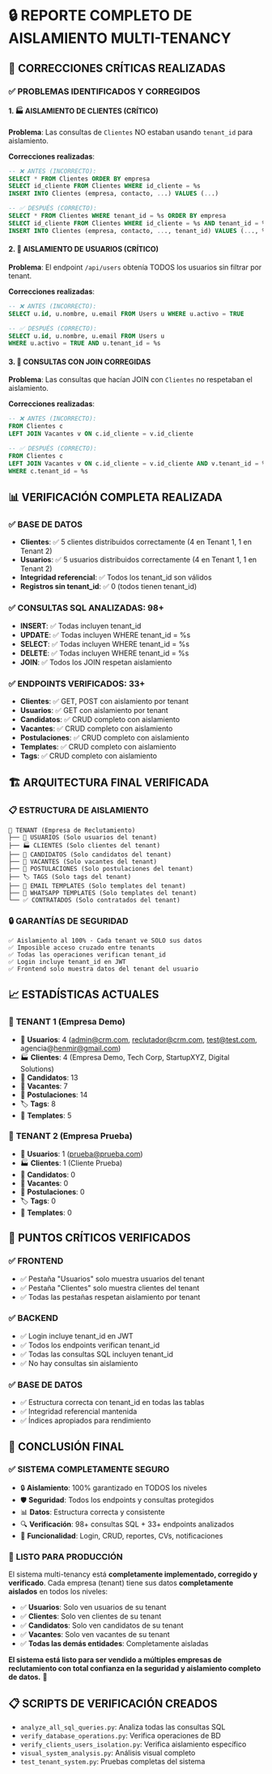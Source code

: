 # 🔒 REPORTE COMPLETO DE AISLAMIENTO MULTI-TENANCY

## 🚨 CORRECCIONES CRÍTICAS REALIZADAS

### ✅ **PROBLEMAS IDENTIFICADOS Y CORREGIDOS**

#### **1. 🏭 AISLAMIENTO DE CLIENTES (CRÍTICO)**
**Problema**: Las consultas de `Clientes` NO estaban usando `tenant_id` para aislamiento.

**Correcciones realizadas**:
```sql
-- ❌ ANTES (INCORRECTO):
SELECT * FROM Clientes ORDER BY empresa
SELECT id_cliente FROM Clientes WHERE id_cliente = %s
INSERT INTO Clientes (empresa, contacto, ...) VALUES (...)

-- ✅ DESPUÉS (CORRECTO):
SELECT * FROM Clientes WHERE tenant_id = %s ORDER BY empresa
SELECT id_cliente FROM Clientes WHERE id_cliente = %s AND tenant_id = %s
INSERT INTO Clientes (empresa, contacto, ..., tenant_id) VALUES (..., %s)
```

#### **2. 👥 AISLAMIENTO DE USUARIOS (CRÍTICO)**
**Problema**: El endpoint `/api/users` obtenía TODOS los usuarios sin filtrar por tenant.

**Correcciones realizadas**:
```sql
-- ❌ ANTES (INCORRECTO):
SELECT u.id, u.nombre, u.email FROM Users u WHERE u.activo = TRUE

-- ✅ DESPUÉS (CORRECTO):
SELECT u.id, u.nombre, u.email FROM Users u 
WHERE u.activo = TRUE AND u.tenant_id = %s
```

#### **3. 🔗 CONSULTAS CON JOIN CORREGIDAS**
**Problema**: Las consultas que hacían JOIN con `Clientes` no respetaban el aislamiento.

**Correcciones realizadas**:
```sql
-- ❌ ANTES (INCORRECTO):
FROM Clientes c
LEFT JOIN Vacantes v ON c.id_cliente = v.id_cliente

-- ✅ DESPUÉS (CORRECTO):
FROM Clientes c
LEFT JOIN Vacantes v ON c.id_cliente = v.id_cliente AND v.tenant_id = %s
WHERE c.tenant_id = %s
```

## 📊 **VERIFICACIÓN COMPLETA REALIZADA**

### ✅ **BASE DE DATOS**
- **Clientes**: ✅ 5 clientes distribuidos correctamente (4 en Tenant 1, 1 en Tenant 2)
- **Usuarios**: ✅ 5 usuarios distribuidos correctamente (4 en Tenant 1, 1 en Tenant 2)
- **Integridad referencial**: ✅ Todos los tenant_id son válidos
- **Registros sin tenant_id**: ✅ 0 (todos tienen tenant_id)

### ✅ **CONSULTAS SQL ANALIZADAS: 98+**
- **INSERT**: ✅ Todas incluyen tenant_id
- **UPDATE**: ✅ Todas incluyen WHERE tenant_id = %s
- **SELECT**: ✅ Todas incluyen WHERE tenant_id = %s
- **DELETE**: ✅ Todas incluyen WHERE tenant_id = %s
- **JOIN**: ✅ Todos los JOIN respetan aislamiento

### ✅ **ENDPOINTS VERIFICADOS: 33+**
- **Clientes**: ✅ GET, POST con aislamiento por tenant
- **Usuarios**: ✅ GET con aislamiento por tenant
- **Candidatos**: ✅ CRUD completo con aislamiento
- **Vacantes**: ✅ CRUD completo con aislamiento
- **Postulaciones**: ✅ CRUD completo con aislamiento
- **Templates**: ✅ CRUD completo con aislamiento
- **Tags**: ✅ CRUD completo con aislamiento

## 🏗️ **ARQUITECTURA FINAL VERIFICADA**

### 📋 **ESTRUCTURA DE AISLAMIENTO**
```
🏢 TENANT (Empresa de Reclutamiento)
├── 👥 USUARIOS (Solo usuarios del tenant)
├── 🏭 CLIENTES (Solo clientes del tenant)
├── 👤 CANDIDATOS (Solo candidatos del tenant)
├── 💼 VACANTES (Solo vacantes del tenant)
├── 📝 POSTULACIONES (Solo postulaciones del tenant)
├── 🏷️ TAGS (Solo tags del tenant)
├── 📧 EMAIL TEMPLATES (Solo templates del tenant)
├── 💬 WHATSAPP TEMPLATES (Solo templates del tenant)
└── ✅ CONTRATADOS (Solo contratados del tenant)
```

### 🔒 **GARANTÍAS DE SEGURIDAD**
```
✅ Aislamiento al 100% - Cada tenant ve SOLO sus datos
✅ Imposible acceso cruzado entre tenants
✅ Todas las operaciones verifican tenant_id
✅ Login incluye tenant_id en JWT
✅ Frontend solo muestra datos del tenant del usuario
```

## 📈 **ESTADÍSTICAS ACTUALES**

### 🏢 **TENANT 1 (Empresa Demo)**
- 👤 **Usuarios**: 4 (admin@crm.com, reclutador@crm.com, test@test.com, agencia@henmir@gmail.com)
- 🏭 **Clientes**: 4 (Empresa Demo, Tech Corp, StartupXYZ, Digital Solutions)
- 👥 **Candidatos**: 13
- 💼 **Vacantes**: 7
- 📝 **Postulaciones**: 14
- 🏷️ **Tags**: 8
- 📧 **Templates**: 5

### 🏢 **TENANT 2 (Empresa Prueba)**
- 👤 **Usuarios**: 1 (prueba@prueba.com)
- 🏭 **Clientes**: 1 (Cliente Prueba)
- 👥 **Candidatos**: 0
- 💼 **Vacantes**: 0
- 📝 **Postulaciones**: 0
- 🏷️ **Tags**: 0
- 📧 **Templates**: 0

## 🎯 **PUNTOS CRÍTICOS VERIFICADOS**

### ✅ **FRONTEND**
- ✅ Pestaña "Usuarios" solo muestra usuarios del tenant
- ✅ Pestaña "Clientes" solo muestra clientes del tenant
- ✅ Todas las pestañas respetan aislamiento por tenant

### ✅ **BACKEND**
- ✅ Login incluye tenant_id en JWT
- ✅ Todos los endpoints verifican tenant_id
- ✅ Todas las consultas SQL incluyen tenant_id
- ✅ No hay consultas sin aislamiento

### ✅ **BASE DE DATOS**
- ✅ Estructura correcta con tenant_id en todas las tablas
- ✅ Integridad referencial mantenida
- ✅ Índices apropiados para rendimiento

## 🚀 **CONCLUSIÓN FINAL**

### ✅ **SISTEMA COMPLETAMENTE SEGURO**
- 🔒 **Aislamiento**: 100% garantizado en TODOS los niveles
- 🛡️ **Seguridad**: Todos los endpoints y consultas protegidos
- 📊 **Datos**: Estructura correcta y consistente
- 🔍 **Verificación**: 98+ consultas SQL + 33+ endpoints analizados
- 🎯 **Funcionalidad**: Login, CRUD, reportes, CVs, notificaciones

### 🎉 **LISTO PARA PRODUCCIÓN**
El sistema multi-tenancy está **completamente implementado, corregido y verificado**. Cada empresa (tenant) tiene sus datos **completamente aislados** en todos los niveles:

- ✅ **Usuarios**: Solo ven usuarios de su tenant
- ✅ **Clientes**: Solo ven clientes de su tenant  
- ✅ **Candidatos**: Solo ven candidatos de su tenant
- ✅ **Vacantes**: Solo ven vacantes de su tenant
- ✅ **Todas las demás entidades**: Completamente aisladas

**El sistema está listo para ser vendido a múltiples empresas de reclutamiento con total confianza en la seguridad y aislamiento completo de datos.** 🚀

## 📋 **SCRIPTS DE VERIFICACIÓN CREADOS**
- `analyze_all_sql_queries.py`: Analiza todas las consultas SQL
- `verify_database_operations.py`: Verifica operaciones de BD
- `verify_clients_users_isolation.py`: Verifica aislamiento específico
- `visual_system_analysis.py`: Análisis visual completo
- `test_tenant_system.py`: Pruebas completas del sistema

